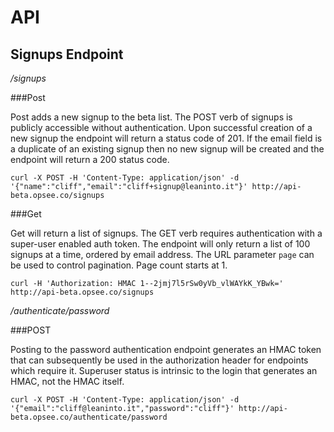 # API
## Signups Endpoint

*/signups*

###Post

Post adds a new signup to the beta list. The POST verb of signups is publicly accessible without authentication. Upon successful creation of a new signup the endpoint will return a status code of 201. If the email field is a duplicate of an existing signup then no new signup will be created and the endpoint will return a 200 status code. 

```
curl -X POST -H 'Content-Type: application/json' -d '{"name":"cliff","email":"cliff+signup@leaninto.it"}' http://api-beta.opsee.co/signups
```

###Get

Get will return a list of signups. The GET verb requires authentication with a super-user enabled auth token. The endpoint will only return a list of 100 signups at a time, ordered by email address. The URL parameter `page` can be used to control pagination. Page count starts at 1.

```
curl -H 'Authorization: HMAC 1--2jmj7l5rSw0yVb_vlWAYkK_YBwk=' http://api-beta.opsee.co/signups
```

*/authenticate/password*

###POST

Posting to the password authentication endpoint generates an HMAC token that can subsequently be used in the authorization header for endpoints which require it. Superuser status is intrinsic to the login that generates an HMAC, not the HMAC itself.

```
curl -X POST -H 'Content-Type: application/json' -d '{"email":"cliff@leaninto.it","password":"cliff"}' http://api-beta.opsee.co/authenticate/password
```
